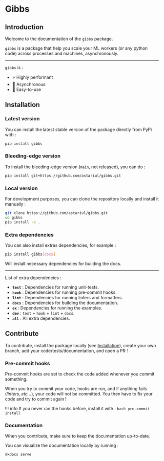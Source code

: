 # Gibbs

## Introduction

Welcome to the documentation of the `gibbs` package.

`gibbs` is a package that help you scale your ML workers (or any python code) across processes and machines, asynchronously.

---

`gibbs` is :

* ⚡️ Highly performant
* 🔀 Asynchronous
* 🐥 Easy-to-use

## Installation

### Latest version

You can install the latest stable version of the package directly from PyPi with :

```bash
pip install gibbs
```

### Bleeding-edge version

To install the bleeding-edge version (`main`, not released), you can do :

```bash
pip install git+https://github.com/astariul/gibbs.git
```

### Local version

For development purposes, you can clone the repository locally and install it manually :

```bash
git clone https://github.com/astariul/gibbs.git
cd gibbs
pip install -e .
```

### Extra dependencies

You can also install extras dependencies, for example :

```bash
pip install gibbs[docs]
```

Will install necessary dependencies for building the docs.

---

List of extra dependencies :

* **`test`** : Dependencies for running unit-tests.
* **`hook`** : Dependencies for running pre-commit hooks.
* **`lint`** : Dependencies for running linters and formatters.
* **`docs`** : Dependencies for building the documentation.
* **`ex`** : Dependencies for running the examples.
* **`dev`** : `test` + `hook` + `lint` + `docs`.
* **`all`** : All extra dependencies.

## Contribute

To contribute, install the package locally (see [Installation](#local-version)), create your own branch, add your code/tests/documentation, and open a PR !

### Pre-commit hooks

Pre-commit hooks are set to check the code added whenever you commit something.

When you try to commit your code, hooks are run, and if anything fails (_linters, etc..._), your code will not be committed. You then have to fix your code and try to commit again !

!!! info
    If you never ran the hooks before, install it with :
    ```bash
    pre-commit install
    ```

### Documentation

When you contribute, make sure to keep the documentation up-to-date.

You can visualize the documentation locally by running :

```bash
mkdocs serve
```
